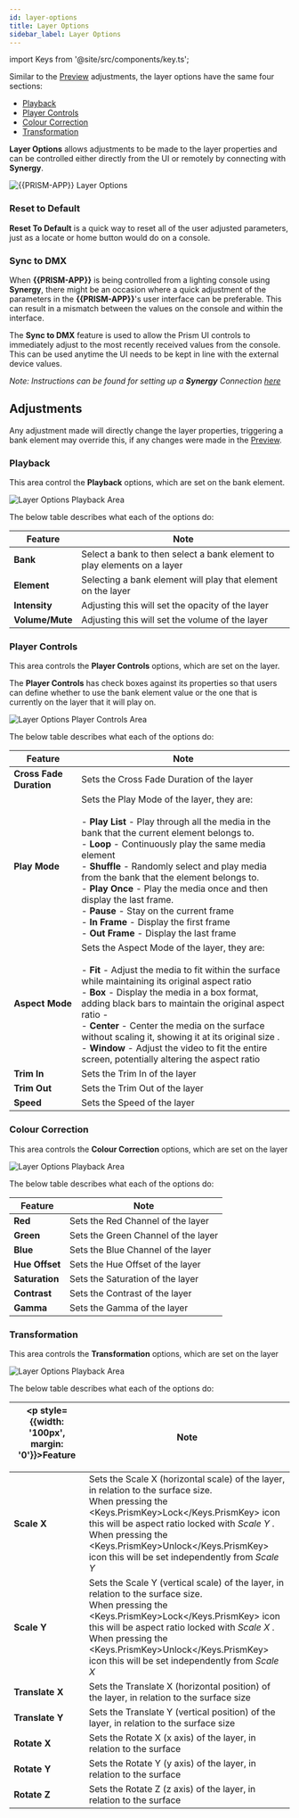 ```yaml
---
id: layer-options
title: Layer Options
sidebar_label: Layer Options
---
```


import Keys from '@site/src/components/key.ts';

Similar to the [Preview](../preview#adjustments) adjustments, the layer options have the same four sections: 

- [Playback](./layer-options#playback)
- [Player Controls](./layer-options#player-controls)
- [Colour Correction](./layer-options#colour-correction)
- [Transformation](./layer-options#transformation)

**Layer Options** allows adjustments to be made to the layer properties and can be controlled either directly from the UI or remotely by connecting with **Synergy**.

![{{PRISM-APP}} Layer Options](/prismdocs/images/{{PRISM-APP-LOWER}}-layer-options.png)

### Reset to Default

**Reset To Default** is a quick way to reset all of the user adjusted parameters, just as a locate or home button would do on a console.

### Sync to DMX

When **{{PRISM-APP}}** is being controlled from a lighting console using **Synergy**, there might be an occasion where a quick adjustment of the parameters in the **{{PRISM-APP}}**'s user interface can be preferable. This can result in a mismatch between the values on the console and within the interface.

The **Sync to DMX** feature is used to allow the Prism UI controls to immediately adjust to the most recently received values from the console. This can be used anytime the UI needs to be kept in line with the external device values.

*Note: Instructions can be found for setting up a **Synergy** Connection [here](../settings/settings-synergy)*

## Adjustments

Any adjustment made will directly change the layer properties, triggering a bank element may override this, if any changes were made in the [Preview](../play/preview).

### Playback

This area control the **Playback** options, which are set on the bank element.

![Layer Options Playback Area](/prismdocs/images/layer-options-playback.png)

The below table describes what each of the options do:

|   Feature     |  Note      |
|---------------|------------|
| **Bank**      | Select a bank to then select a bank element to play elements on a layer |
| **Element**   | Selecting a bank element will play that element on the layer |
| **Intensity** | Adjusting this will set the opacity of the layer |
| **Volume/Mute** | Adjusting this will set the volume of the layer  |

### Player Controls

This area controls the **Player Controls** options, which are set on the layer.

The **Player Controls** has check boxes against its properties so that users can define whether to use the bank element value or the one that is currently on the layer that it will play on.

![Layer Options Player Controls Area](/prismdocs/images/layer-options-player-controls.png)

The below table describes what each of the options do:

|   Feature                    |  Note     |
|------------------------------|---------- |
| **Cross Fade Duration**      | Sets the Cross Fade Duration of the layer  |
| **Play Mode**                | Sets the Play Mode of the layer, they are: <br/><br/> - **Play List** - Play through all the media in the bank that the current element belongs to. <br/> - **Loop** - Continuously play the same media element <br/> - **Shuffle** - Randomly select and play media from the bank that the element belongs to. <br/> - **Play Once** - Play the media once and then display the last frame. <br/> - **Pause** - Stay on the current frame <br/> - **In Frame** - Display the first frame <br/> - **Out Frame** - Display the last frame |
| **Aspect Mode**              | Sets the Aspect Mode of the layer, they are: <br/><br/> - **Fit** - Adjust the media to fit within the surface while maintaining its original aspect ratio <br/> - **Box** - Display the media in a box format, adding black bars to maintain the original aspect ratio -  <br/> - **Center** - Center the media on the surface without scaling it, showing it at its original size . <br/> - **Window** - Adjust the video to fit the entire screen, potentially altering the aspect ratio |
| **Trim In**                  | Sets the Trim In of the layer     |
| **Trim Out**                 | Sets the Trim Out of the layer    |
| **Speed**                    | Sets the Speed of the layer       | 

### Colour Correction

This area controls the **Colour Correction** options, which are set on the layer

![Layer Options Playback Area](/prismdocs/images/layer-options-colour-correction.png)

The below table describes what each of the options do:

|   Feature      |  Note        |
|----------------|------------|
| **Red**        | Sets the Red Channel of the layer |
| **Green**      | Sets the Green Channel of the layer|
| **Blue**       | Sets the Blue Channel of the layer |
| **Hue Offset** | Sets the Hue Offset of the layer |
| **Saturation** | Sets the Saturation of the layer |
| **Contrast**   | Sets the Contrast of the layer |
| **Gamma**      | Sets the Gamma of the layer |

### Transformation

This area controls the **Transformation** options, which are set on the layer

![Layer Options Playback Area](/prismdocs/images/layer-options-transformation.png)

The below table describes what each of the options do:

| <p style={{width: '100px', margin: '0'}}>Feature</p> |  Note |
|-----------------|------------|
| **Scale X**     | Sets the Scale X (horizontal scale) of the layer, in relation to the surface size. <br/> When pressing the <Keys.PrismKey>Lock</Keys.PrismKey> icon this will be aspect ratio locked with *Scale Y* . <br/> When pressing the <Keys.PrismKey>Unlock</Keys.PrismKey> icon this will be set independently from *Scale Y* |
| **Scale Y**     | Sets the Scale Y (vertical scale) of the layer, in relation to the surface size. <br/> When pressing the <Keys.PrismKey>Lock</Keys.PrismKey> icon this will be aspect ratio locked with *Scale X* . <br/> When pressing the <Keys.PrismKey>Unlock</Keys.PrismKey> icon this will be set independently from *Scale X*|
| **Translate X** | Sets the Translate X (horizontal position) of the layer, in relation to the surface size |
| **Translate Y** | Sets the Translate Y (vertical position) of the layer, in relation to the surface size |
| **Rotate X**    | Sets the Rotate X (x axis) of the layer, in relation to the surface |
| **Rotate Y**    | Sets the Rotate Y (y axis) of the layer, in relation to the surface |
| **Rotate Z**    | Sets the Rotate Z (z axis) of the layer, in relation to the surface |